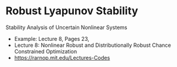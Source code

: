 # Robust Lyapunov Stability
Stability Analysis of Uncertain Nonlinear Systems

- Example: Lecture 8, Pages 23, 
- Lecture 8: Nonlinear Robust and Distributionally Robust Chance Constrained Optimization
- https://rarnop.mit.edu/Lectures-Codes

